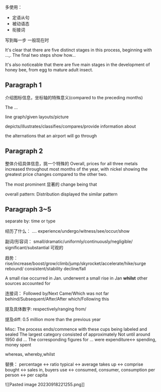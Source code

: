 多使用：
* 定语从句
* 被动语态
* 衔接词

写到每一步
一般现在时

It's clear that there are five distinct stages in this process, beginning with ...,. The final two steps show how...

It's also noticeable that there are five main stages in the development of honey bee, from egg to mature adult insect.

## Paragraph 1
介绍图标信息，坐标轴的特殊意义(compared to the preceding months)


The ... 

line graph/given layouts/picture

depicts/illustrates/classifies/compares/provide information about

the alternations that an airport will go through
## Paragraph 2
整体介绍具体信息，挑一个特殊的
Overall, prices for all three metals increased throughout most months of the year, with nickel showing the greatest price changes compared to the other two.

The most prominent 显著的 change being that

overall pattern:
Distribution displayed the similar pattern

## Paragraph 3~5
separate by: time or type




经历了什么：
....
experience/undergo/witness/see/occur/show

副词/形容词：
small/dramatic/uniformly/continuously/negligible/ significant/substantial 可观的

趋势：rise/increase/boost/grow/climb/jump/skyrocket/accelerate/hike/surge
rebound/
consistent/stability 
decline/fall

A small rise occurred in Jan.
underwent a small rise in Jan
**whilst** other sources accounted for


连接词：
Followed by/Next Came/Which was not far behind/Subsequent/After/After which/Following this

提及具体数字:
respectively/ranging from/


提及diff:
0.5 million more than the previous year


Misc:
The process ends/commence with these cups being labeled and sealed
The largest category consisted of
approximately
Not until around 1950 did ...
The corresponding figures for ... were 
expenditure<-> spending, money spent

whereas, whereby,whilst

替换：
percentage <-> ratio
typical <-> average
takes up <-> comprise
bought <-> sales in, buyers
use <-> consumed, consumer, consumption
per person <-> per capita

![[Pasted image 20230918221255.png]]
